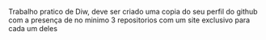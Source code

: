 Trabalho pratico de Diw, deve ser criado uma copia do seu perfil do github com a presença de no minimo 3 repositorios com um site exclusivo para cada um deles

